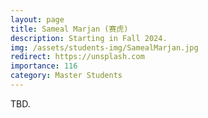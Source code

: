 ```yaml
---
layout: page
title: Sameal Marjan (赛虎)
description: Starting in Fall 2024. 
img: /assets/students-img/SamealMarjan.jpg
redirect: https://unsplash.com
importance: 116
category: Master Students
---
```


TBD.